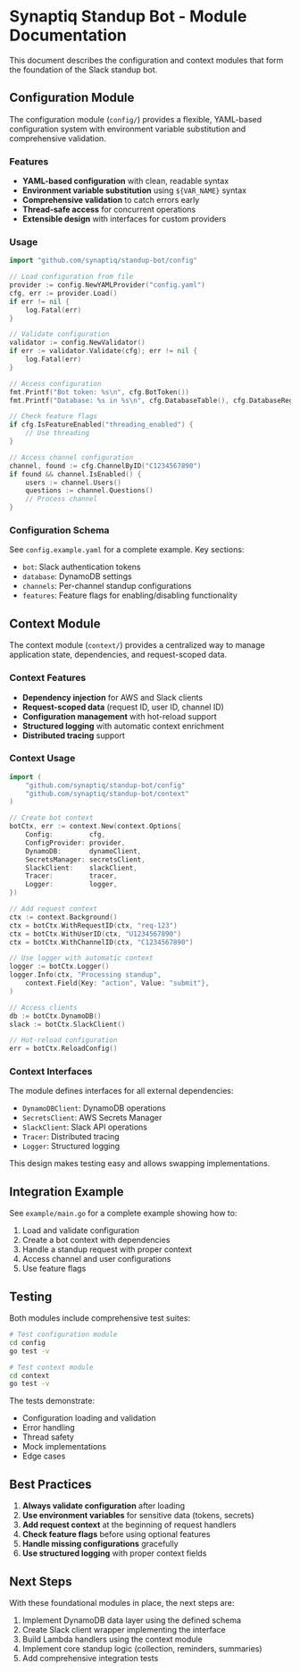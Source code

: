 # Synaptiq Standup Bot - Module Documentation

This document describes the configuration and context modules that form the foundation of the Slack standup bot.

## Configuration Module

The configuration module (`config/`) provides a flexible, YAML-based configuration system with environment variable substitution and comprehensive validation.

### Features

- **YAML-based configuration** with clean, readable syntax
- **Environment variable substitution** using `${VAR_NAME}` syntax
- **Comprehensive validation** to catch errors early
- **Thread-safe access** for concurrent operations
- **Extensible design** with interfaces for custom providers

### Usage

```go
import "github.com/synaptiq/standup-bot/config"

// Load configuration from file
provider := config.NewYAMLProvider("config.yaml")
cfg, err := provider.Load()
if err != nil {
    log.Fatal(err)
}

// Validate configuration
validator := config.NewValidator()
if err := validator.Validate(cfg); err != nil {
    log.Fatal(err)
}

// Access configuration
fmt.Printf("Bot token: %s\n", cfg.BotToken())
fmt.Printf("Database: %s in %s\n", cfg.DatabaseTable(), cfg.DatabaseRegion())

// Check feature flags
if cfg.IsFeatureEnabled("threading_enabled") {
    // Use threading
}

// Access channel configuration
channel, found := cfg.ChannelByID("C1234567890")
if found && channel.IsEnabled() {
    users := channel.Users()
    questions := channel.Questions()
    // Process channel
}
```

### Configuration Schema

See `config.example.yaml` for a complete example. Key sections:

- `bot`: Slack authentication tokens
- `database`: DynamoDB settings
- `channels`: Per-channel standup configurations
- `features`: Feature flags for enabling/disabling functionality

## Context Module

The context module (`context/`) provides a centralized way to manage application state, dependencies, and request-scoped data.

### Context Features

- **Dependency injection** for AWS and Slack clients
- **Request-scoped data** (request ID, user ID, channel ID)
- **Configuration management** with hot-reload support
- **Structured logging** with automatic context enrichment
- **Distributed tracing** support

### Context Usage

```go
import (
    "github.com/synaptiq/standup-bot/config"
    "github.com/synaptiq/standup-bot/context"
)

// Create bot context
botCtx, err := context.New(context.Options{
    Config:         cfg,
    ConfigProvider: provider,
    DynamoDB:       dynamoClient,
    SecretsManager: secretsClient,
    SlackClient:    slackClient,
    Tracer:         tracer,
    Logger:         logger,
})

// Add request context
ctx := context.Background()
ctx = botCtx.WithRequestID(ctx, "req-123")
ctx = botCtx.WithUserID(ctx, "U1234567890")
ctx = botCtx.WithChannelID(ctx, "C1234567890")

// Use logger with automatic context
logger := botCtx.Logger()
logger.Info(ctx, "Processing standup",
    context.Field{Key: "action", Value: "submit"},
)

// Access clients
db := botCtx.DynamoDB()
slack := botCtx.SlackClient()

// Hot-reload configuration
err = botCtx.ReloadConfig()
```

### Context Interfaces

The module defines interfaces for all external dependencies:

- `DynamoDBClient`: DynamoDB operations
- `SecretsClient`: AWS Secrets Manager
- `SlackClient`: Slack API operations
- `Tracer`: Distributed tracing
- `Logger`: Structured logging

This design makes testing easy and allows swapping implementations.

## Integration Example

See `example/main.go` for a complete example showing how to:

1. Load and validate configuration
2. Create a bot context with dependencies
3. Handle a standup request with proper context
4. Access channel and user configurations
5. Use feature flags

## Testing

Both modules include comprehensive test suites:

```bash
# Test configuration module
cd config
go test -v

# Test context module
cd context
go test -v
```

The tests demonstrate:

- Configuration loading and validation
- Error handling
- Thread safety
- Mock implementations
- Edge cases

## Best Practices

1. **Always validate configuration** after loading
2. **Use environment variables** for sensitive data (tokens, secrets)
3. **Add request context** at the beginning of request handlers
4. **Check feature flags** before using optional features
5. **Handle missing configurations** gracefully
6. **Use structured logging** with proper context fields

## Next Steps

With these foundational modules in place, the next steps are:

1. Implement DynamoDB data layer using the defined schema
2. Create Slack client wrapper implementing the interface
3. Build Lambda handlers using the context module
4. Implement core standup logic (collection, reminders, summaries)
5. Add comprehensive integration tests
